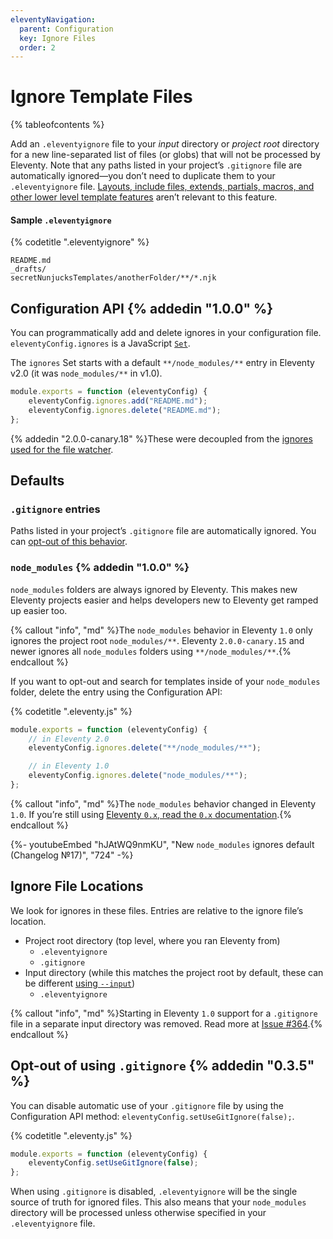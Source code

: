 ```yaml
---
eleventyNavigation:
  parent: Configuration
  key: Ignore Files
  order: 2
---
```


# Ignore Template Files

{% tableofcontents %}

Add an `.eleventyignore` file to your _input_ directory or _project root_ directory for a new line-separated list of files (or globs) that will not be processed by Eleventy. Note that any paths listed in your project’s `.gitignore` file are automatically ignored—you don’t need to duplicate them to your `.eleventyignore` file. [Layouts, include files, extends, partials, macros, and other lower level template features](/docs/config/#directory-for-includes) aren’t relevant to this feature.

#### Sample `.eleventyignore`

{% codetitle ".eleventyignore" %}

```
README.md
_drafts/
secretNunjucksTemplates/anotherFolder/**/*.njk
```

## Configuration API {% addedin "1.0.0" %}

You can programmatically add and delete ignores in your configuration file. `eleventyConfig.ignores` is a JavaScript [`Set`](https://developer.mozilla.org/en-US/docs/Web/JavaScript/Reference/Global_Objects/Set#instance_methods).

The `ignores` Set starts with a default `**/node_modules/**` entry in Eleventy v2.0 (it was `node_modules/**` in v1.0).

```js
module.exports = function (eleventyConfig) {
	eleventyConfig.ignores.add("README.md");
	eleventyConfig.ignores.delete("README.md");
};
```

{% addedin "2.0.0-canary.18" %}These were decoupled from the [ignores used for the file watcher](/docs/watch-serve/#ignore-watching-files).

## Defaults

### `.gitignore` entries

Paths listed in your project’s `.gitignore` file are automatically ignored. You can [opt-out of this behavior](#opt-out-of-using-.gitignore).

### `node_modules` {% addedin "1.0.0" %}

`node_modules` folders are always ignored by Eleventy. This makes new Eleventy projects easier and helps developers new to Eleventy get ramped up easier too.

{% callout "info", "md" %}The `node_modules` behavior in Eleventy `1.0` only ignores the project root `node_modules/**`. Eleventy `2.0.0-canary.15` and newer ignores all `node_modules` folders using `**/node_modules/**`.{% endcallout %}

If you want to opt-out and search for templates inside of your `node_modules` folder, delete the entry using the Configuration API:

{% codetitle ".eleventy.js" %}

```js
module.exports = function (eleventyConfig) {
	// in Eleventy 2.0
	eleventyConfig.ignores.delete("**/node_modules/**");

	// in Eleventy 1.0
	eleventyConfig.ignores.delete("node_modules/**");
};
```

{% callout "info", "md" %}The `node_modules` behavior changed in Eleventy `1.0`. If you’re still using [Eleventy `0.x`, read the `0.x` documentation](https://v0-12-1.11ty.dev/docs/ignores/#node_modules-exemption).{% endcallout %}

<div class="youtube-related">
  {%- youtubeEmbed "hJAtWQ9nmKU", "New <code>node_modules</code> ignores default (Changelog №17)", "724" -%}
</div>

## Ignore File Locations

We look for ignores in these files. Entries are relative to the ignore file’s location.

- Project root directory (top level, where you ran Eleventy from)
  - `.eleventyignore`
  - `.gitignore`
- Input directory (while this matches the project root by default, these can be different [using `--input`](/docs/usage/))
  - `.eleventyignore`

{% callout "info", "md" %}Starting in Eleventy `1.0` support for a `.gitignore` file in a separate input directory was removed. Read more at [Issue #364](https://github.com/11ty/eleventy/issues/364).{% endcallout %}

## Opt-out of using `.gitignore` {% addedin "0.3.5" %}

You can disable automatic use of your `.gitignore` file by using the Configuration API method: `eleventyConfig.setUseGitIgnore(false);`.

{% codetitle ".eleventy.js" %}

```js
module.exports = function (eleventyConfig) {
	eleventyConfig.setUseGitIgnore(false);
};
```

When using `.gitignore` is disabled, `.eleventyignore` will be the single source of truth for ignored files. This also means that your `node_modules` directory will be processed unless otherwise specified in your `.eleventyignore` file.
